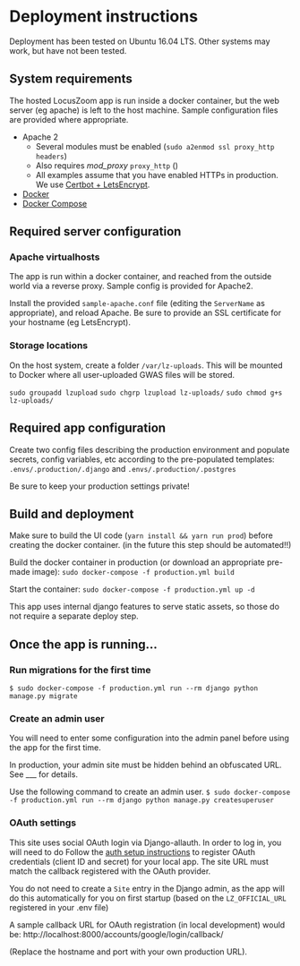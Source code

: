 # Deployment instructions
Deployment has been tested on Ubuntu 16.04 LTS. Other systems may work, but have not been tested.

## System requirements
The hosted LocusZoom app is run inside a docker container, but the web server (eg apache) is left to the host machine. 
Sample configuration files are provided where appropriate.

- Apache 2
    - Several modules must be enabled (`sudo a2enmod ssl proxy_http headers`)
    - Also requires *mod_proxy* `proxy_http` ()
    - All examples assume that you have enabled HTTPs in production. We use 
  [Certbot + LetsEncrypt](https://certbot.eff.org/lets-encrypt/ubuntuxenial-apache). 
- [Docker](https://docs.docker.com/install/linux/docker-ce/ubuntu/) 
- [Docker Compose](https://docs.docker.com/compose/install/)


## Required server configuration
### Apache virtualhosts
The app is run within a docker container, and reached from the outside world via a reverse proxy. Sample config is 
provided for Apache2. 

Install the provided `sample-apache.conf` file (editing the `ServerName` as appropriate), and reload Apache. 
Be sure to provide an SSL certificate for your hostname (eg LetsEncrypt). 

### Storage locations
On the host system, create a folder `/var/lz-uploads`. This will be mounted to Docker where all user-uploaded GWAS
files will be stored.

`sudo groupadd lzupload`
`sudo chgrp lzupload lz-uploads/`
`sudo chmod g+s lz-uploads/`

## Required app configuration
Create two config files describing the production environment and populate secrets, config variables, etc according to 
the pre-populated templates: `.envs/.production/.django` and `.envs/.production/.postgres` 

Be sure to keep your production settings private!

## Build and deployment
Make sure to build the UI code (`yarn install && yarn run prod`) before creating the docker container. (in the future
this step should be automated!!)

Build the docker container in production (or download an appropriate pre-made image):
`sudo docker-compose -f production.yml build`

Start the container:
`sudo docker-compose -f production.yml up -d`

This app uses internal django features to serve static assets, so those do not require a separate deploy step.

## Once the app is running...
### Run migrations for the first time
`$ sudo docker-compose -f production.yml run --rm django python manage.py migrate`

### Create an admin user
You will need to enter some configuration into the admin panel before using the app for the first time.

In production, your admin site must be hidden behind an obfuscated URL. See ___ for details.

Use the following command to create an admin user. 
`$ sudo docker-compose -f production.yml run --rm django python manage.py createsuperuser`


### OAuth settings
This site uses social OAuth login via Django-allauth. In order to log in, you will need to do
Follow the [auth setup instructions](https://django-allauth.readthedocs.io/en/latest/installation.html) to register 
OAuth credentials (client ID and secret) for your local app. The site URL must match the callback registered 
with the OAuth provider.

You do not need to create a `Site` entry in the Django admin, as the app will do this automatically for you on 
first startup (based on the `LZ_OFFICIAL_URL` registered in your .env file)

A sample callback URL for OAuth registration (in local development) would be:
    http://localhost:8000/accounts/google/login/callback/

(Replace the hostname and port with your own production URL).

